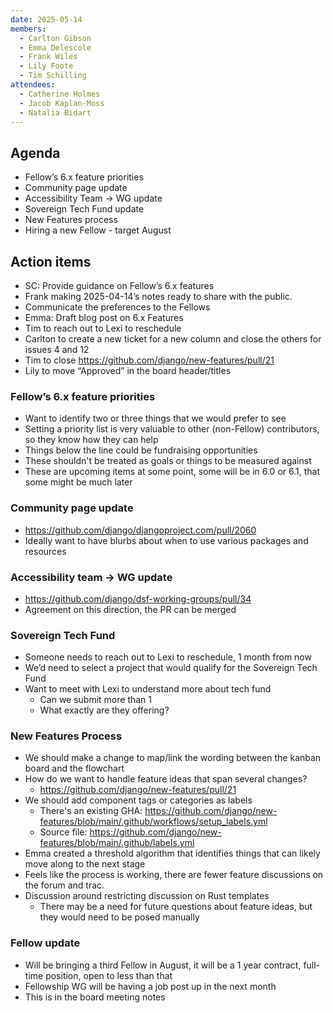 ```yaml
---
date: 2025-05-14
members:
  - Carlton Gibson
  - Emma Delescole
  - Frank Wiles
  - Lily Foote
  - Tim Schilling
attendees:
  - Catherine Holmes
  - Jacob Kaplan-Moss
  - Natalia Bidart
---
```


## Agenda

- Fellow’s 6.x feature priorities
- Community page update
- Accessibility Team -> WG update
- Sovereign Tech Fund update
- New Features process
- Hiring a new Fellow - target August


## Action items

- SC: Provide guidance on Fellow’s 6.x features
- Frank making 2025-04-14’s notes ready to share with the public.
- Communicate the preferences to the Fellows
- Emma: Draft blog post on 6.x Features
- Tim to reach out to Lexi to reschedule
- Carlton to create a new ticket for a new column and close the others for issues 4 and 12
- Tim to close https://github.com/django/new-features/pull/21
- Lily to move “Approved” in the board header/titles


### Fellow’s 6.x feature priorities

- Want to identify two or three things that we would prefer to see
- Setting a priority list is very valuable to other (non-Fellow) contributors, so they know how they can help
- Things below the line could be fundraising opportunities
- These shouldn't be treated as goals or things to be measured against
- These are upcoming items at some point, some will be  in 6.0 or 6.1, that some might be much later

### Community page update

- https://github.com/django/djangoproject.com/pull/2060 
- Ideally want to have blurbs about when to use various packages and resources


### Accessibility team -> WG update

- https://github.com/django/dsf-working-groups/pull/34
- Agreement on this direction, the PR can be merged

### Sovereign Tech Fund

- Someone needs to reach out to Lexi to reschedule, 1 month from now
- We’d need to select a project that would qualify for the Sovereign Tech Fund
- Want to meet with Lexi to understand more about tech fund
    - Can we submit more than 1
    - What exactly are they offering?


### New Features Process

- We should make a change to map/link the wording between the kanban board and the flowchart
- How do we want to handle feature ideas that span several changes?
    - https://github.com/django/new-features/pull/21 
- We should add component tags or categories as labels
    - There's an existing GHA: https://github.com/django/new-features/blob/main/.github/workflows/setup_labels.yml
    - Source file: https://github.com/django/new-features/blob/main/.github/labels.yml 
- Emma created a threshold algorithm that identifies things that can likely move along to the next stage
- Feels like the process is working, there are fewer feature discussions on the forum and trac.
- Discussion around restricting discussion on Rust templates
    - There may be a need for future questions about feature ideas, but they would need to be posed manually

### Fellow update

- Will be bringing a third Fellow in August, it will be a 1 year contract, full-time position, open to less than that
- Fellowship WG will be having a job post up in the next month
- This is in the board meeting notes
